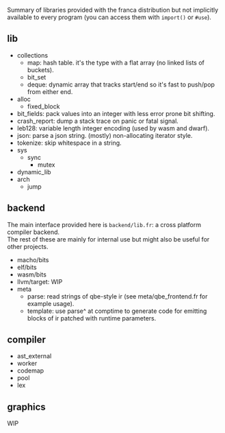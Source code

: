 Summary of libraries provided with the franca distribution but not implicitly  
available to every program (you can access them with `import()` or `#use`). 

## lib

- collections
  - map: hash table. it's the type with a flat array (no linked lists of buckets). 
  - bit_set
  - deque: dynamic array that tracks start/end so it's fast to push/pop from either end. 
- alloc
  - fixed_block
- bit_fields: pack values into an integer with less error prone bit shifting. 
- crash_report: dump a stack trace on panic or fatal signal. 
- leb128: variable length integer encoding (used by wasm and dwarf). 
- json: parse a json string. (mostly) non-allocating iterator style. 
- tokenize: skip whitespace in a string. 
- sys
  - sync
    - mutex
- dynamic_lib
- arch
  - jump

## backend

The main interface provided here is `backend/lib.fr`: a cross platform compiler backend.  
The rest of these are mainly for internal use but might also be useful for other projects. 

- macho/bits
- elf/bits
- wasm/bits
- llvm/target: WIP
- meta
  - parse: read strings of qbe-style ir (see meta/qbe_frontend.fr for example usage). 
  - template: use parse^ at comptime to generate code for emitting blocks of ir patched with runtime parameters. 

## compiler 

- ast_external
- worker
- codemap
- pool
- lex

## graphics

WIP
